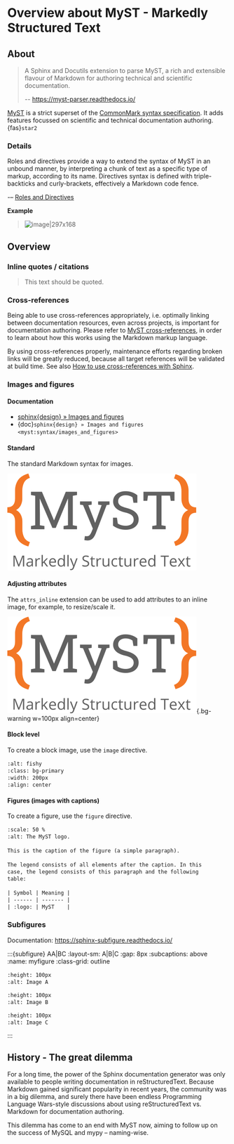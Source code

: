 # Overview about MyST - Markedly Structured Text

## About

> A Sphinx and Docutils extension to parse MyST, a rich and extensible flavour
> of Markdown for authoring technical and scientific documentation.
>
> -- https://myst-parser.readthedocs.io/

[MyST](https://myst-parser.readthedocs.io/) is a strict superset of the 
[CommonMark syntax specification](https://spec.commonmark.org/).
It adds features focussed on scientific and technical documentation authoring. {fas}`star2`


### Details

Roles and directives provide a way to extend the syntax of MyST in an unbound 
manner, by interpreting a chunk of text as a specific type of markup, according
to its name.
Directives syntax is defined with triple-backticks and curly-brackets, effectively
a Markdown code fence.

-– [Roles and Directives](https://myst-parser.readthedocs.io/en/latest/syntax/roles-and-directives.html)

**Example**

> ![image|297x168](https://global.discourse-cdn.com/business7/uploads/crate/original/1X/d61bae27e7ce2ca04ab7ba78954153b885f2548e.png)


## Overview

### Inline quotes / citations

> This text should be quoted.

### Cross-references

Being able to use cross-references appropriately, i.e. optimally linking between
documentation resources, even across projects, is important for documentation
authoring. Please refer to [MyST cross-references](inv:myst#syntax/referencing),
in order to learn about how this works using the Markdown markup language.

By using cross-references properly, maintenance efforts regarding broken links will
be greatly reduced, because all target references will be validated at build time.
See also [How to use cross-references with Sphinx].

[How to use cross-references with Sphinx]: https://docs.readthedocs.io/en/stable/guides/cross-referencing-with-sphinx.html


### Images and figures

#### Documentation
- [sphinx{design} » Images and figures](inv:myst#syntax/images_and_figures)
- {doc}`sphinx{design} » Images and figures <myst:syntax/images_and_figures>`

#### Standard

The standard Markdown syntax for images.

![MyST logo](_static/myst-logo-wide.svg)

#### Adjusting attributes
The `attrs_inline` extension can be used to add attributes to an inline image,
for example, to resize/scale it.

![MyST logo](_static/myst-logo-wide.svg){.bg-warning w=100px align=center}

#### Block level
To create a block image, use the `image` directive.
```{image} https://myst-parser.readthedocs.io/en/latest/_static/logo-wide.svg
:alt: fishy
:class: bg-primary
:width: 200px
:align: center
```


#### Figures (images with captions)

To create a figure, use the `figure` directive.

```{figure} _static/myst-logo-wide.png
:scale: 50 %
:alt: The MyST logo.

This is the caption of the figure (a simple paragraph).

The legend consists of all elements after the caption. In this
case, the legend consists of this paragraph and the following
table:

| Symbol | Meaning |
| ------ | ------- |
| :logo: | MyST    |
```


### Subfigures

Documentation: https://sphinx-subfigure.readthedocs.io/

:::{subfigure} AA|BC
:layout-sm: A|B|C
:gap: 8px
:subcaptions: above
:name: myfigure
:class-grid: outline

```{image} https://sphinx-subfigure.readthedocs.io/en/latest/_images/A.png
:height: 100px
:alt: Image A
```

```{image} https://sphinx-subfigure.readthedocs.io/en/latest/_images/B.png
:height: 100px
:alt: Image B
```

```{image} https://sphinx-subfigure.readthedocs.io/en/latest/_images/C.png
:height: 100px
:alt: Image C
```

:::


## History - The great dilemma

For a long time, the power of the Sphinx documentation generator was only available
to people writing documentation in reStructuredText. Because Markdown gained
significant popularity in recent years, the community was in a big dilemma, and
surely there have been endless Programming Language Wars-style discussions about
using reStructuredText vs. Markdown for documentation authoring.

This dilemma has come to an end with MyST now, aiming to follow up on the success 
of MySQL and mypy – naming-wise.
